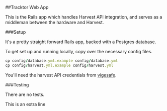 ##Tracktor Web App

This is the Rails app which handles Harvest API integration, and serves as a middleman between the hardware and Harvest.

###Setup

It's a pretty straight forward Rails app, backed with a Postgres database.

To get set up and running locally, copy over the necessary config files.

```ruby
cp config/database.yml.example config/database.yml
cp config/harvest.yml.example config/harvest.yml
```

You'll need the harvest API credentials from [vigesafe](http://vigesafe.lab.viget.com/passwords/84fa27eb-484c-4b91-91d8-c3b043690a26).

###Testing

There are no tests.

This is an extra line
